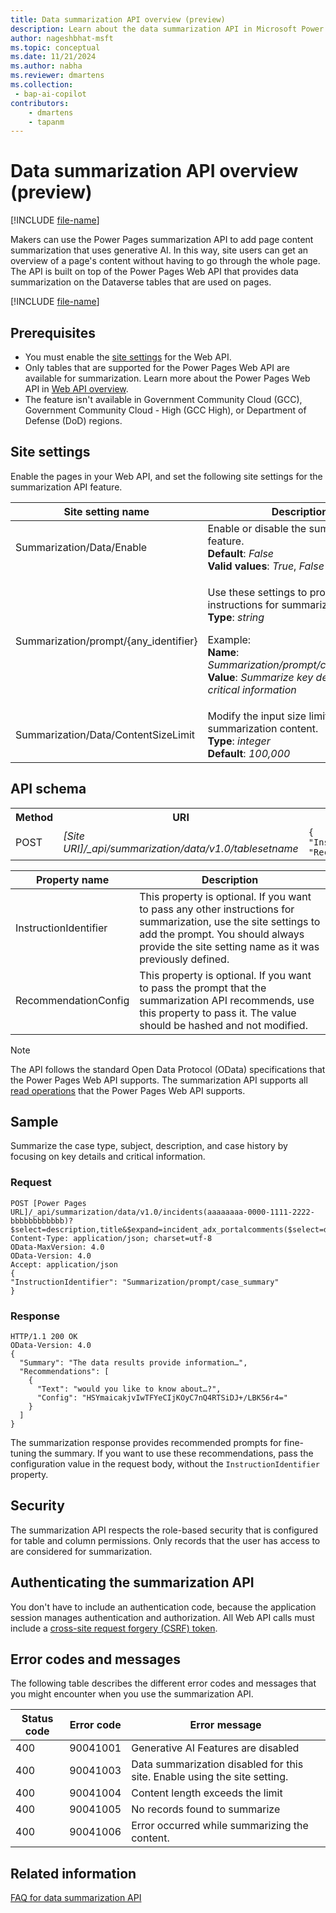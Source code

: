 ```yaml
---
title: Data summarization API overview (preview)
description: Learn about the data summarization API in Microsoft Power Pages.
author: nageshbhat-msft
ms.topic: conceptual
ms.date: 11/21/2024
ms.author: nabha
ms.reviewer: dmartens
ms.collection:
 - bap-ai-copilot
contributors:
    - dmartens
    - tapanm
---
```


# Data summarization API overview (preview)

[!INCLUDE [file-name](~/../shared-content/shared/preview-includes/preview-banner.md)]

Makers can use the Power Pages summarization API to add page content summarization that uses generative AI. In this way, site users can get an overview of a page's content without having to go through the whole page. The API is built on top of the Power Pages Web API that provides data summarization on the Dataverse tables that are used on pages.

[!INCLUDE [file-name](~/../shared-content/shared/preview-includes/preview-note-pp.md)]

## Prerequisites

- You must enable the [site settings](/power-pages/configure/web-api-overview#site-settings-for-the-web-api) for the Web API.
- Only tables that are supported for the Power Pages Web API are available for summarization. Learn more about the Power Pages Web API in [Web API overview](/power-pages/configure/web-api-overview).
- The feature isn't available in Government Community Cloud (GCC), Government Community Cloud - High (GCC High), or Department of Defense (DoD) regions.

## Site settings

Enable the pages in your Web API, and set the following site settings for the summarization API feature.

| Site setting name | Description |
|-------------------|-------------|
| Summarization/Data/Enable | Enable or disable the summarization feature.<br>**Default**: *False*<br>**Valid values**: *True*, *False* |
| Summarization/prompt/{any_identifier} | <p>Use these settings to provide any instructions for summarization.<br>**Type**: *string*</p><p>Example:<br>**Name**: *Summarization/prompt/case_summary*<br>**Value**: *Summarize key details and critical information*</p> |
| Summarization/Data/ContentSizeLimit | Modify the input size limit for the summarization content.<br>**Type**: *integer*<br>**Default**: *100,000* |

## API schema

<table>
  <tr>
    <th>Method</th>
    <th>URI</th>
    <th>JSON Sample</th>
  </tr>
  <tr>
    <td>POST</td>
    <td><i>[Site URI]/_api/summarization/data/v1.0/tablesetname</i></td>
    <td><code>{ "InstructionIdentifier":"", "RecommendationConfig":"" }</code></td>
  </tr>
</table>

| Property name | Description |
|---------------|-------------|
| InstructionIdentifier | This property is optional. If you want to pass any other instructions for summarization, use the site settings to add the prompt. You should always provide the site setting name as it was previously defined. |
| RecommendationConfig | This property is optional. If you want to pass the prompt that the summarization API recommends, use this property to pass it. The value should be hashed and not modified. |

> [!NOTE]
> The API follows the standard Open Data Protocol (OData) specifications that the Power Pages Web API supports. The summarization API supports all [read operations](/power-pages/configure/read-operations) that the Power Pages Web API supports.

## Sample

Summarize the case type, subject, description, and case history by focusing on key details and critical information.

### Request

```http
POST [Power Pages URL]/_api/summarization/data/v1.0/incidents(aaaaaaaa-0000-1111-2222-bbbbbbbbbbbb)?$select=description,title&$expand=incident_adx_portalcomments($select=description)
Content-Type: application/json; charset=utf-8
OData-MaxVersion: 4.0
OData-Version: 4.0
Accept: application/json
{
"InstructionIdentifier": "Summarization/prompt/case_summary"
}
```

### Response

```http
HTTP/1.1 200 OK
OData-Version: 4.0
{
  "Summary": "The data results provide information…",
  "Recommendations": [
    {
      "Text": "would you like to know about…?",
      "Config": "HSYmaicakjvIwTFYeCIjKOyC7nQ4RTSiDJ+/LBK56r4="
    }
  ]
}
```

The summarization response provides recommended prompts for fine-tuning the summary. If you want to use these recommendations, pass the configuration value in the request body, without the `InstructionIdentifier` property.

## Security

The summarization API respects the role-based security that is configured for table and column permissions. Only records that the user has access to are considered for summarization.

## Authenticating the summarization API

You don't have to include an authentication code, because the application session manages authentication and authorization. All Web API calls must include a [cross-site request forgery (CSRF) token](/power-pages/configure/web-api-http-requests-handle-errors#example-wrapper-ajax-function-for-the-csrf-token).

## Error codes and messages

The following table describes the different error codes and messages that you might encounter when you use the summarization API.

| Status code | Error code | Error message |
|-------------|------------|---------------|
| 400 | 90041001 | Generative AI Features are disabled |
| 400 | 90041003 | Data summarization disabled for this site. Enable using the site setting. |
| 400 | 90041004 | Content length exceeds the limit |
| 400 | 90041005 | No records found to summarize |
| 400 | 90041006 | Error occurred while summarizing the content. |

## Related information

[FAQ for data summarization API](..\faqs-data-summarization.md)
